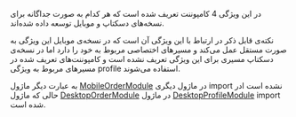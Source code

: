 <div class="dp-doc-container"">

<div class="dp-doc-tags">

<div class="mobile-version"></div>
<div class="desktop-version"></div>

</div>

<div class="dp-doc-body">

در این ویژگی 4 کامپوننت تعریف شده است که هر کدام به صورت جداگانه برای نسخه‌های دسکتاپ و موبایل توسعه داده شده‌اند.
 
نکته‌ی قابل ذکر در ارتباط با این ویژگی آن است که در نسخه‌ی موبایل این ویژگی به صورت مستقل عمل می‌کند و مسیرهای اختصاصی مربوط به خود را دارد اما در نسخه‌ی دسکتاپ مسیری برای این ویژگی تعریف نشده است و کامپوننت‌های تعریف شده در مسیرهای مربوط به ویژگی profile استفاده می‌شوند.

به عبارت دیگر ماژول 
[MobileOrderModule](MobileOrderModule.html)
در ماژول دیگری import نشده است ادر حالی که ماژول
[DesktopOrderModule](DesktopOrderModule.html)
 در ماژول
 [DesktopProfileModule](DesktopProfileModule.html)
 import شده است.

</div>

</div> 


